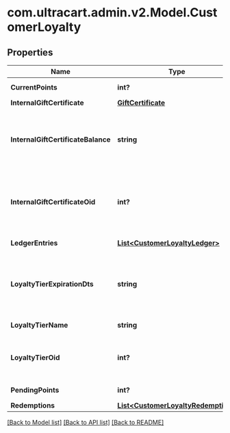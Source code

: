 # com.ultracart.admin.v2.Model.CustomerLoyalty
## Properties

Name | Type | Description | Notes
------------ | ------------- | ------------- | -------------
**CurrentPoints** | **int?** | Current points | [optional] 
**InternalGiftCertificate** | [**GiftCertificate**](GiftCertificate.md) |  | [optional] 
**InternalGiftCertificateBalance** | **string** | Loyalty Cashback / Store credit balance (internal gift certificate balance) | [optional] 
**InternalGiftCertificateOid** | **int?** | Internal gift certificate oid used to tracking loyalty cashback / store credit. | [optional] 
**LedgerEntries** | [**List&lt;CustomerLoyaltyLedger&gt;**](CustomerLoyaltyLedger.md) | Ledger entries | [optional] 
**LoyaltyTierExpirationDts** | **string** | Loyalty tier expiration date (read only because of SDK addition) | [optional] 
**LoyaltyTierName** | **string** | Loyalty tier name | [optional] 
**LoyaltyTierOid** | **int?** | Loyalty tier oid (set to zero to remove the tier) | [optional] 
**PendingPoints** | **int?** | Pending Points | [optional] 
**Redemptions** | [**List&lt;CustomerLoyaltyRedemption&gt;**](CustomerLoyaltyRedemption.md) | Redemptions | [optional] 


[[Back to Model list]](../README.md#documentation-for-models) [[Back to API list]](../README.md#documentation-for-api-endpoints) [[Back to README]](../README.md)

